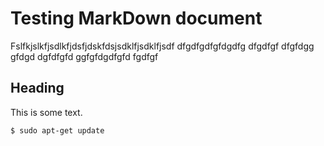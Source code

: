 # Testing MarkDown document

Fslfkjslkfjsdlkfjdsfjdskfdsjsdklfjsdklfjsdf
dfgdfgdfgfdgdfg dfgdfgf dfgfdgg gfdgd
dgfdfgfd ggfgfdgdfgfd fgdfgf

## Heading

This is some text.

	$ sudo apt-get update

